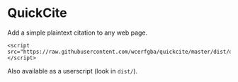 # QuickCite

Add a simple plaintext citation to any web page.

```
<script src="https://raw.githubusercontent.com/wcerfgba/quickcite/master/dist/quickcite.embed.js">
</script>
```

Also available as a userscript (look in `dist/`).